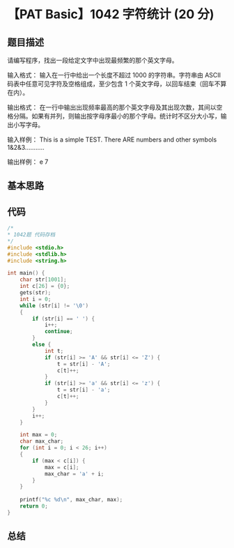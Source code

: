 # 【PAT Basic】1042 字符统计 (20 分)

## 题目描述

请编写程序，找出一段给定文字中出现最频繁的那个英文字母。

输入格式：
输入在一行中给出一个长度不超过 1000 的字符串。字符串由 ASCII 码表中任意可见字符及空格组成，至少包含 1 个英文字母，以回车结束（回车不算在内）。

输出格式：
在一行中输出出现频率最高的那个英文字母及其出现次数，其间以空格分隔。如果有并列，则输出按字母序最小的那个字母。统计时不区分大小写，输出小写字母。

输入样例：
This is a simple TEST.  There ARE numbers and other symbols 1&2&3...........

输出样例：
e 7

## 基本思路

## 代码

```c++
/*
* 1042题 代码存档
*/
#include <stdio.h>
#include <stdlib.h>
#include <string.h>

int main() {
    char str[1001];
    int c[26] = {0};
    gets(str);
    int i = 0;
    while (str[i] != '\0')
    {
        if (str[i] == ' ') {
            i++;
            continue;
        }
        else {
            int t;
            if (str[i] >= 'A' && str[i] <= 'Z') {
                t = str[i] - 'A';
                c[t]++;
            }
            if (str[i] >= 'a' && str[i] <= 'z') {
                t = str[i] - 'a';
                c[t]++;
            }   
        }
        i++;
    }

    int max = 0;
    char max_char;
    for (int i = 0; i < 26; i++)
    {
        if (max < c[i]) {
            max = c[i];
            max_char = 'a' + i;
        }
    }
    
    printf("%c %d\n", max_char, max);
    return 0;
}
```

## 总结